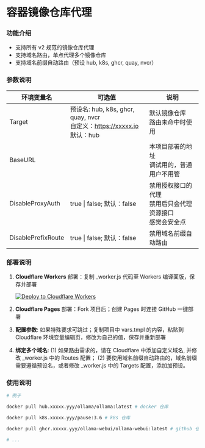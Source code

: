 # 容器镜像仓库代理

### 功能介绍

-   支持所有 v2 规范的镜像仓库代理
-   支持域名路由，单点代理多个镜像仓库
-   支持域名前缀自动路由（预设 hub, k8s, ghcr, quay, nvcr）

### 参数说明

| 环境变量名         | 可选值                                                                      | 说明                                                         |
| ------------------ | --------------------------------------------------------------------------- | ------------------------------------------------------------ |
| Target             | 预设名: hub, k8s, ghcr, quay, nvcr<br>自定义：https://xxxxx.io<br>默认：hub | 默认镜像仓库<br>路由未命中时使用                             |
| BaseURL            |                                                                             | 本项目部署的地址<br>调试用的，普通用户不用管                 |
| DisableProxyAuth   | true \| false; 默认：false                                                  | 禁用授权接口的代理<br>禁用后只会代理资源接口<br>感觉会安全点 |
| DisablePrefixRoute | true \| false; 默认：false                                                  | 禁用域名前缀自动路由                                         |

### 部署说明

1. **Cloudflare Workers** 部署：复制 \_worker.js 代码至 Workers 编译面版，保存并部署

    [![Deploy to Cloudflare Workers](https://deploy.workers.cloudflare.com/button)](https://deploy.workers.cloudflare.com/?url=https://github.com/pierre-primary/cloudflare-workers-image-repo)

2. **Cloudflare Pages** 部署：Fork 项目后；创建 Pages 时连接 GitHub 一键部署

3. **配置参数**: 如果特殊要求可跳过；复制项目中 vars.tmpl 的内容，粘贴到 Cloudflare 环境变量编辑页，修改为自己的值，保存并重新部署

4. **绑定多个域名**: (1) 如果路由需求的，请在 Cloudflare 中添加自定义域名, 并修改 \_worker.js 中的 Routes 配置；
   (2) 要使用域名前缀自动路由的，域名前缀需要遵循预设名，或者修改 \_worker.js 中的 Targets 配置，添加加预设。

### 使用说明

```bash
# 例子

docker pull hub.xxxxx.yyy/ollama/ollama:latest # docker 仓库

docker pull k8s.xxxxx.yyy/pause:3.6 # k8s 仓库

docker pull ghcr.xxxxx.yyy/ollama-webui/ollama-webui:latest # github 仓库

# ...

```
